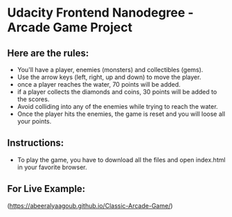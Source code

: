Udacity Frontend Nanodegree - Arcade Game Project
=================================================

## Here are the rules:

- You'll have a player, enemies (monsters) and collectibles (gems).
- Use the arrow keys (left, right, up and down) to move the player.
- once a player reaches the water, 70 points will be added.
- if a player collects the diamonds and coins, 30 points will be added to the scores.
- Avoid colliding into any of the enemies while trying to reach the water.
- Once the player hits the enemies, the game is reset and you will loose all your points.

## Instructions:
- To play the game, you have to download all the files and open index.html in your favorite browser.

## For Live Example:
(https://abeeralyaagoub.github.io/Classic-Arcade-Game/)
